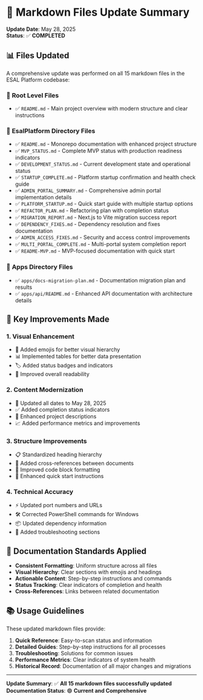 # 📝 Markdown Files Update Summary

**Update Date**: May 28, 2025  
**Status**: ✅ **COMPLETED**

## 📊 Files Updated

A comprehensive update was performed on all 15 markdown files in the ESAL Platform codebase:

### 📁 **Root Level Files**
- ✅ `README.md` - Main project overview with modern structure and clear instructions

### 📁 **EsalPlatform Directory Files**
- ✅ `README.md` - Monorepo documentation with enhanced project structure
- ✅ `MVP_STATUS.md` - Complete MVP status with production readiness indicators
- ✅ `DEVELOPMENT_STATUS.md` - Current development state and operational status
- ✅ `STARTUP_COMPLETE.md` - Platform startup confirmation and health check guide
- ✅ `ADMIN_PORTAL_SUMMARY.md` - Comprehensive admin portal implementation details
- ✅ `PLATFORM_STARTUP.md` - Quick start guide with multiple startup options
- ✅ `REFACTOR_PLAN.md` - Refactoring plan with completion status
- ✅ `MIGRATION_REPORT.md` - Next.js to Vite migration success report
- ✅ `DEPENDENCY_FIXES.md` - Dependency resolution and fixes documentation
- ✅ `ADMIN_ACCESS_FIXES.md` - Security and access control improvements
- ✅ `MULTI_PORTAL_COMPLETE.md` - Multi-portal system completion report
- ✅ `README-MVP.md` - MVP-focused documentation with quick start

### 📁 **Apps Directory Files**
- ✅ `apps/docs-migration-plan.md` - Documentation migration plan and results
- ✅ `apps/api/README.md` - Enhanced API documentation with architecture details

## 🚀 Key Improvements Made

### 1. **Visual Enhancement**
- 🎨 Added emojis for better visual hierarchy
- 📊 Implemented tables for better data presentation
- 🏷️ Added status badges and indicators
- 🌈 Improved overall readability

### 2. **Content Modernization**
- 📅 Updated all dates to May 28, 2025
- ✅ Added completion status indicators
- 🚀 Enhanced project descriptions
- 📈 Added performance metrics and improvements

### 3. **Structure Improvements**
- 📋 Standardized heading hierarchy
- 🔗 Added cross-references between documents
- 📝 Improved code block formatting
- 🎯 Enhanced quick start instructions

### 4. **Technical Accuracy**
- ⚡ Updated port numbers and URLs
- 🛠️ Corrected PowerShell commands for Windows
- 📦 Updated dependency information
- 🔧 Added troubleshooting sections

## 🎯 Documentation Standards Applied

- **Consistent Formatting**: Uniform structure across all files
- **Visual Hierarchy**: Clear sections with emojis and headings
- **Actionable Content**: Step-by-step instructions and commands
- **Status Tracking**: Clear indicators of completion and health
- **Cross-References**: Links between related documentation

## 📚 Usage Guidelines

These updated markdown files provide:

1. **Quick Reference**: Easy-to-scan status and information
2. **Detailed Guides**: Step-by-step instructions for all processes
3. **Troubleshooting**: Solutions for common issues
4. **Performance Metrics**: Clear indicators of system health
5. **Historical Record**: Documentation of all major changes and migrations

---

**Update Summary**: ✅ **All 15 markdown files successfully updated**  
**Documentation Status**: 🟢 **Current and Comprehensive**
